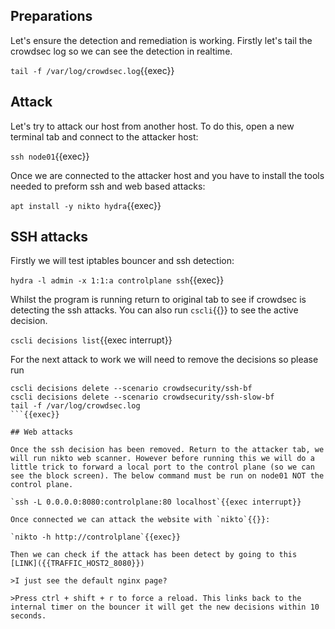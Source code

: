 ## Preparations

Let's ensure the detection and remediation is working. Firstly let's tail the crowdsec log so we can see the detection in realtime.

`tail -f /var/log/crowdsec.log`{{exec}}

## Attack

Let's try to attack our host from another host. To do this, open a new terminal tab and connect to the attacker host:

`ssh node01`{{exec}}

Once we are connected to the attacker host and you have to install the tools needed to preform ssh and web based attacks:

`apt install -y nikto hydra`{{exec}}

## SSH attacks

Firstly we will test iptables bouncer and ssh detection:

`hydra -l admin -x 1:1:a controlplane ssh`{{exec}}

Whilst the program is running return to original tab to see if crowdsec is detecting the ssh attacks. You can also run `cscli`{{}} to see the active decision.

`cscli decisions list`{{exec interrupt}}

For the next attack to work we will need to remove the decisions so please run

```
cscli decisions delete --scenario crowdsecurity/ssh-bf
cscli decisions delete --scenario crowdsecurity/ssh-slow-bf
tail -f /var/log/crowdsec.log
```{{exec}}

## Web attacks

Once the ssh decision has been removed. Return to the attacker tab, we will run nikto web scanner. However before running this we will do a little trick to forward a local port to the control plane (so we can see the block screen). The below command must be run on node01 NOT the control plane.

`ssh -L 0.0.0.0:8080:controlplane:80 localhost`{{exec interrupt}}

Once connected we can attack the website with `nikto`{{}}: 

`nikto -h http://controlplane`{{exec}}

Then we can check if the attack has been detect by going to this [LINK]({{TRAFFIC_HOST2_8080}})

>I just see the default nginx page?

>Press ctrl + shift + r to force a reload. This links back to the internal timer on the bouncer it will get the new decisions within 10 seconds.
